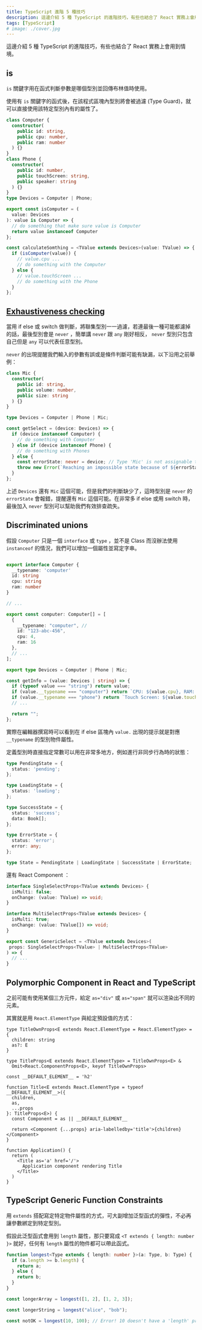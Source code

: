 ```yaml
---
title: TypeScript 進階 5 種技巧
description: 這邊介紹 5 種 TypeScript 的進階技巧，有些也結合了 React 實務上會用到情境。
tags: [TypeScript]
# image: ./cover.jpg
---
```


這邊介紹 5 種 TypeScript 的進階技巧，有些也結合了 React 實務上會用到情境。

<!--truncate-->

## is

`is` 關鍵字用在函式判斷參數是哪個型別並回傳布林值時使用。

使用有 `is` 關鍵字的函式後，在該程式區塊內型別將會被過濾 (Type Guard)，就可以直接使用該特定型別內有的屬性了。

```ts
class Computer {
  constructor(
    public id: string,
    public cpu: number,
    public ram: number
  ) {}
}
class Phone {
  constructor(
    public id: number,
    public touchScreen: string,
    public speaker: string
  ) {}
}
type Devices = Computer | Phone;

export const isComputer = (
  value: Devices
): value is Computer => {
  // do something that make sure value is Computer
  return value instanceof Computer
};

const calculateSomthing = <TValue extends Devices>(value: TValue) => {
  if (isComputer(value)) {
    // value.cpu ...
    // do something with the Computer
  } else {
    // value.touchScreen ...
    // do something with the Phone
  }
};
```

## [Exhaustiveness checking](https://www.typescriptlang.org/docs/handbook/2/narrowing.html#exhaustiveness-checking)

當用 if else 或 switch 做判斷，將聯集型別一一過濾，若連最後一種可能都濾掉的話，最後型別會是 `never` ，簡單講 `never` 跟 `any` 剛好相反， `never` 型別只包含自己但是 `any` 可以代表任意型別。

`never` 的出現提醒我們輸入的參數有誤或是條件判斷可能有缺漏，以下沿用之前舉例：

```ts
class Mic {
  constructor(
    public id: string,
    public volume: number,
    public size: string
  ) {}
}

type Devices = Computer | Phone | Mic;

const getSelect = (device: Devices) => {
  if (device instanceof Computer) {
    // do something with Computer
  } else if (device instanceof Phone) {
    // do something with Phones
  } else {
    const errorState: never = device; // Type 'Mic' is not assignable to type 'never'.
    throw new Error(`Reaching an impossible state because of ${errorState}`);
  }
};
```

上述 `Devices` 還有 `Mic` 這個可能，但是我們的判斷缺少了，這時型別是 `never` 的 `errorState` 會報錯，提醒還有 `Mic` 這個可能。在非常多 if else 或用 switch 時，最後加入 `never` 型別可以幫助我們有效排查疏失。

## Discriminated unions

假設 `Computer` 只是一個 `interface` 或 `type` ，並不是 Class 而沒辦法使用 `instanceof` 的情況，我們可以增加一個屬性並寫定字串。

```ts

export interface Computer {
  __typename: 'computer'
  id: string
  cpu: string
  ram: number
}

// ...

export const computer: Computer[] = [
  {
    __typename: "computer", // 
    id: "123-abc-456",
    cpu: 4,
    ram: 16
  },
  // ...
];

export type Devices = Computer | Phone | Mic;

const getInfo = (value: Devices | string) => {
  if (typeof value === "string") return value;
  if (value.__typename === "computer") return `CPU: ${value.cpu}, RAM: ${value.ram}`;
  if (value.__typename === "phone") return `Touch Screen: ${value.touchScreen}, Speaker: ${value.speaker}`;
  // ...

  return "";
};
```

實際在編輯器撰寫時可以看到在 if else 區塊內 `value.` 出現的提示就是對應 `__typename` 的型別物件屬性。

定義型別時直接指定常數可以用在非常多地方，例如進行非同步行為時的狀態：

```ts
type PendingState = {
  status: 'pending';
};

type LoadingState = {
  status: 'loading';
};

type SuccessState = {
  status: 'success';
  data: Book[];
};

type ErrorState = {
  status: 'error';
  error: any;
};

type State = PendingState | LoadingState | SuccessState | ErrorState;
```

還有 React Component ：

```ts
interface SingleSelectProps<TValue extends Devices> {
  isMulti: false;
  onChange: (value: TValue) => void;
}

interface MultiSelectProps<TValue extends Devices> {
  isMulti: true;
  onChange: (value: TValue[]) => void;
}

export const GenericSelect = <TValue extends Devices>(
 props: SingleSelectProps<TValue> | MultiSelectProps<TValue>
) => {
  // ...
}
```

## Polymorphic Component in React and TypeScript

之前可能有使用某個三方元件，給定 `as="div"` 或 `as="span"` 就可以渲染出不同的元素。

其實就是用 `React.ElementType` 與給定預設值的方式：

```tsx
type TitleOwnProps<E extends React.ElementType = React.ElementType> = {
  children: string
  as?: E
}

type TitleProps<E extends React.ElementType> = TitleOwnProps<E> &
  Omit<React.ComponentProps<E>, keyof TitleOwnProps>

const __DEFAULT_ELEMENT__ = 'h2'

function Title<E extends React.ElementType = typeof __DEFAULT_ELEMENT__>({
  children,
  as,
  ...props
}: TitleProps<E>) {
  const Component = as || __DEFAULT_ELEMENT__
  
  return <Component {...props} aria-labelledby='title'>{children}</Component>
}

function Application() {
  return (
    <Title as='a' href='/'>
      Application component rendering Title
    </Title>
  )
}
```

## TypeScript Generic Function Constraints

用 `extends` 搭配寫定特定物件屬性的方式，可大副增加泛型函式的彈性，不必再讓參數綁定到特定型別。

假設此泛型函式會用到 `length` 屬性，那只要寫成 `<T extends { length: number }>` 就好，任何有 `length` 屬性的物件都可以帶此函式。

```ts
function longest<Type extends { length: number }>(a: Type, b: Type) {
  if (a.length >= b.length) {
    return a;
  } else {
    return b;
  }
}

const longerArray = longest([1, 2], [1, 2, 3]);

const longerString = longest("alice", "bob");

const notOK = longest(10, 100); // Error! 10 doesn't have a 'length' property
```
